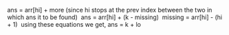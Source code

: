 ans = arr[hi] + more (since hi stops at the prev index between the two in which ans it to be found)
​
ans = arr[hi] + (k - missing)
​
missing = arr[hi] - (hi + 1)
​
using these equations we get, ans = k + lo